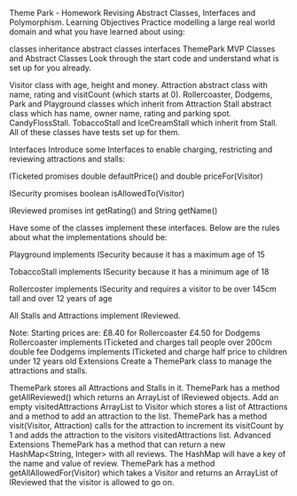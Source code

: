 Theme Park - Homework Revising Abstract Classes, Interfaces and Polymorphism.
Learning Objectives
Practice modelling a large real world domain and what you have learned about using:

classes
inheritance
abstract classes
interfaces
ThemePark
MVP
Classes and Abstract Classes
Look through the start code and understand what is set up for you already.

Visitor class with age, height and money.
Attraction abstract class with name, rating and visitCount (which starts at 0).
Rollercoaster, Dodgems, Park and Playground classes which inherit from Attraction
Stall abstract class which has name, owner name, rating and parking spot.
CandyFlossStall. TobaccoStall and IceCreamStall which inherit from Stall.
All of these classes have tests set up for them.

Interfaces
Introduce some Interfaces to enable charging, restricting and reviewing attractions and stalls:

ITicketed promises double defaultPrice() and double priceFor(Visitor)

ISecurity promises boolean isAllowedTo(Visitor)

IReviewed promises int getRating() and String getName()

Have some of the classes implement these interfaces. Below are the rules about what the implementations should be:

Playground implements ISecurity because it has a maximum age of 15

TobaccoStall implements ISecurity because it has a minimum age of 18

Rollercoster implements ISecurity and requires a visitor to be over 145cm tall and over 12 years of age

All Stalls and Attractions implement IReviewed.

Note: Starting prices are:
£8.40 for Rollercoaster
£4.50 for Dodgems
Rollercoaster implements ITicketed and charges tall people over 200cm double fee
Dodgems implements ITicketed and charge half price to children under 12 years old
Extensions
Create a ThemePark class to manage the attractions and stalls.

ThemePark stores all Attractions and Stalls in it.
ThemePark has a method getAllReviewed() which returns an ArrayList of IReviewed objects.
Add an empty visitedAttractions ArrayList to Visitor which stores a list of Attractions and a method to add an attraction to the list.
ThemePark has a method visit(Visitor, Attraction) calls for the attraction to increment its visitCount by 1 and adds the attraction to the visitors visitedAttractions list.
Advanced Extensions
ThemePark has a method that can return a new HashMap<String, Integer> with all reviews. The HashMap will have a key of the name and value of review.
ThemePark has a method getAllAllowedFor(Visitor) which takes a Visitor and returns an ArrayList of IReviewed that the visitor is allowed to go on.